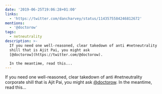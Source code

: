 ```yaml
---
date: '2019-06-25T19:06:28+01:00'
links:
  - 'https://twitter.com/dancharvey/status/1143575584246812672'
mentions:
  - '@doctorow'
tags:
  - netneutrality
description: >-
  If you need one well-reasoned, clear takedown of anti #netneutrality corporate
  shill that is Ajit Pai, you might ask
  [@doctorow](https://twitter.com/@doctorow).

  In the meantime, read this...
---
```

If you need one well-reasoned, clear takedown of anti #netneutrality corporate shill that is Ajit Pai, you might ask [@doctorow](https://twitter.com/@doctorow).
In the meantime, read this... 
